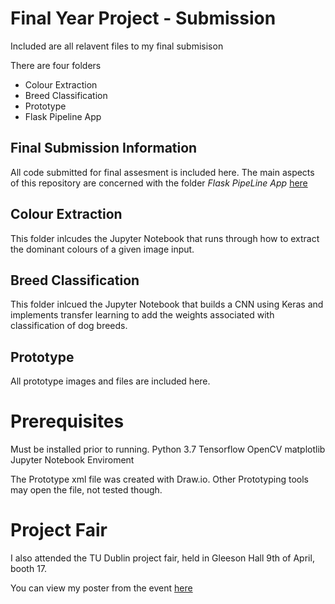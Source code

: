 # Final Year Project - Submission

Included are all relavent files to my final submisison

There are four folders

- Colour Extraction
- Breed Classification
- Prototype
- Flask Pipeline App

## Final Submission Information
All code submitted for final assesment is included here. The main aspects of this repository are concerned with the folder *Flask PipeLine App* [here](https://github.com/Ciaran-OBrien/FYP/tree/master/PipeLine%20Flask%20App)

## Colour Extraction 

This folder inlcudes the Jupyter Notebook that runs through how to extract the dominant colours of a given image input.

## Breed Classification
This folder inlcued the Jupyter Notebook that builds a CNN using Keras and implements transfer learning to add the weights associated with classification of dog breeds.

## Prototype
All prototype images and files are included here.

# Prerequisites
Must be installed prior to running.
Python 3.7
Tensorflow 
OpenCV
matplotlib
Jupyter Notebook Enviroment

The Prototype xml file was created with Draw.io. Other Prototyping tools may open the file, not tested though.



# Project Fair
I also attended the  TU Dublin project fair, held in Gleeson Hall 9th of April, booth 17.

You can view my poster from the event [here](https://github.com/Ciaran-OBrien/FYP/blob/master/Documents/Ciaran%20OBrien%20Poster.pdf)
